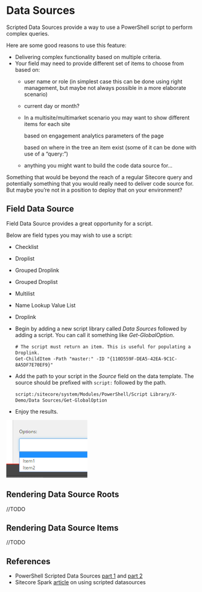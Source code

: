 # Data Sources

Scripted Data Sources provide a way to use a PowerShell script to perform complex queries.

Here are some good reasons to use this feature:

* Delivering complex functionality based on multiple criteria. 
* Your field may need to provide different set of items to choose from based on:
  * user name or role \(in simplest case this can be done using right management, but maybe not always possible in a more elaborate scenario\)
  * current day or month?
  * In a multisite/multimarket scenario you may want to show different items for each site

    based on engagement analytics parameters of the page

    based on where in the tree an item exist \(some of it can be done with use of a “query:”\)

  * anything you might want to build the code data source for…

Something that would be beyond the reach of a regular Sitecore query and potentially something that you would really need to deliver code source for. But maybe you’re not in a position to deploy that on your environment?

## Field Data Source

Field Data Source provides a great opportunity for a script.

Below are field types you may wish to use a script:

* Checklist
* Droplist
* Grouped Droplink
* Grouped Droplist
* Multilist
* Name Lookup Value List
* Droplink
* Begin by adding a new script library called _Data Sources_ followed by adding a script. You can call it something like _Get-GlobalOption_.

  ```text
  # The script must return an item. This is useful for populating a Droplink.
  Get-ChildItem -Path "master:" -ID "{110D559F-DEA5-42EA-9C1C-8A5DF7E70EF9}"
  ```

* Add the path to your script in the _Source_ field on the data template. The source should be prefixed with `script:` followed by the path.

  ```text
  script:/sitecore/system/Modules/PowerShell/Script Library/X-Demo/Data Sources/Get-GlobalOption
  ```

* Enjoy the results.

![Droplink query](../../.gitbook/assets/droplist.png)

## Rendering Data Source Roots

//TODO

## Rendering Data Source Items

//TODO

## References

* PowerShell Scripted Data Sources [part 1](https://blog.najmanowicz.com/2013/04/17/powershell-scripted-datasources-in-sitecore-part-1/) and [part 2](https://blog.najmanowicz.com/2013/05/06/powershell-scripted-data-sources-in-sitecore-part-2/)
* Sitecore Spark [article](https://github.com/SitecorePowerShell/Book/tree/5daee3160885dadd7031fee723dccf12a33abd7b/modules/integration-points/[https:/www.sitecorespark.com/blog/2018/3/using-sitecore-powershell-scripts-for-datasources]/README.md) on using scripted datasources

